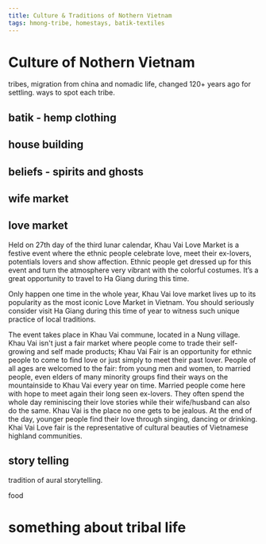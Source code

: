 ```yaml
---
title: Culture & Traditions of Nothern Vietnam
tags: hmong-tribe, homestays, batik-textiles
---
```




# Culture of Nothern Vietnam

tribes, migration from china and nomadic life, changed 120+ years ago for settling. ways to spot each tribe.

 ## batik - hemp clothing

## house building

## beliefs - spirits and ghosts

## wife market

## love market

Held on 27th day of the third lunar calendar, Khau Vai Love Market is a festive event where the ethnic people celebrate love, meet their ex-lovers, potentials lovers and show affection. Ethnic people get dressed up for this event and turn the atmosphere very vibrant with the colorful costumes. It’s a great opportunity to travel to Ha Giang during this time.

Only happen one time in the whole year, Khau Vai love market lives up to its popularity as the most iconic Love Market in Vietnam. You should seriously consider visit Ha Giang during this time of year to witness such unique practice of local traditions. 

The event takes place in Khau Vai commune, located in a Nung village. Khau Vai isn't just a fair market where people come to trade their self-growing and self made products; Khau Vai Fair is an opportunity for ethnic people to come to find love or just simply to meet their past lover. People of all ages are welcomed to the fair: from young men and women, to married people, even elders of many minority groups find their ways on the mountainside to Khau Vai every year on time. Married people come here with hope to meet again their long seen ex-lovers. They often spend the whole day reminiscing their love stories while their wife/husband can also do the same. Khau Vai is the place no one gets to be jealous. At the end of the day, younger people find their love through singing, dancing or drinking. Khai Vai Love fair is the representative of cultural beauties of Vietnamese highland communities. 

## story telling

tradition of aural storytelling.

food

# something about tribal life